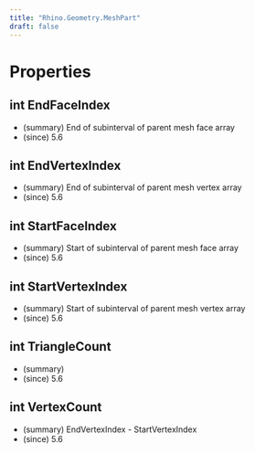 ```yaml
---
title: "Rhino.Geometry.MeshPart"
draft: false
---
```


# Properties
## int EndFaceIndex
- (summary) End of subinterval of parent mesh face array
- (since) 5.6
## int EndVertexIndex
- (summary) End of subinterval of parent mesh vertex array
- (since) 5.6
## int StartFaceIndex
- (summary) Start of subinterval of parent mesh face array
- (since) 5.6
## int StartVertexIndex
- (summary) Start of subinterval of parent mesh vertex array
- (since) 5.6
## int TriangleCount
- (summary) 
- (since) 5.6
## int VertexCount
- (summary) EndVertexIndex - StartVertexIndex
- (since) 5.6
